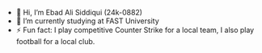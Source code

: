 - 👋 Hi, I’m Ebad Ali Siddiqui (24k-0882)
- 🌱 I’m currently studying at FAST University 
- ⚡ Fun fact: I play competitive Counter Strike for a local team, I also play football for a local club.

<!---
Ebad2006/Ebad2006 is a ✨ special ✨ repository because its `README.md` (this file) appears on your GitHub profile.
You can click the Preview link to take a look at your changes.
--->
